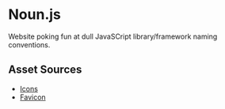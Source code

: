 # Noun.js

Website poking fun at dull JavaSCript library/framework naming conventions.

## Asset Sources

* [Icons](https://github.com/encharm/Font-Awesome-SVG-PNG "Font Awesome")
* [Favicon](https://icons8.com/ "Icons8")